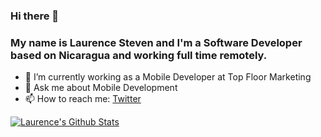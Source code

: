 ### Hi there 👋

### My name is Laurence Steven and I'm a Software Developer based on Nicaragua and working full time remotely. 

- 🔭 I’m currently working as a Mobile Developer at Top Floor Marketing
- 💬 Ask me about Mobile Development 
- 📫 How to reach me: [Twitter](https://twitter.com/LaurenceM10_)


[![Laurence's Github Stats](https://github-readme-stats.vercel.app/api?username=LaurenceM10&count_private=true&theme=default&show_icons=true)](https://github.com/LaurenceM10)
